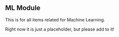 ## ML Module

This is for all items related for Machine Learning. 

Right now it is just a placeholder, but please add to it!